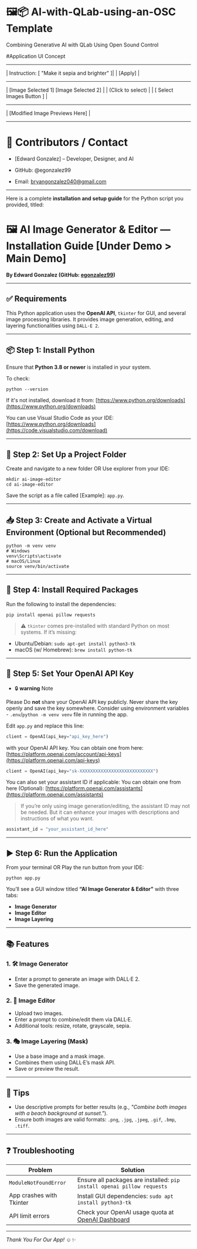 # 🖼️📦 AI-with-QLab-using-an-OSC Template
Combining Generative AI with QLab Using Open Sound Control 

#Application UI Concept

---
| Instruction: [ "Make it sepia and brighter" ]|
|                 [Apply]                      |

---
|   [Image Selected 1]    [Image Selected 2]   |
|               (Click to select)              |
|             [ Select Images Button ]         |

---
|       [Modified Image Previews Here]         |

---

# 👥 Contributors / Contact
* [Edward Gonzalez] – Developer, Designer, and AI

* GitHub: @egonzalez99

* Email: bryangonzalez040@gmail.com
---

Here is a complete **installation and setup guide** for the Python script you provided, titled:

# 🖼️ AI Image Generator & Editor — Installation Guide [Under Demo > Main Demo]

**By Edward Gonzalez (GitHub: [egonzalez99](https://github.com/egonzalez99))**

---

## ✅ Requirements

This Python application uses the **OpenAI API**, `tkinter` for GUI, and several image processing libraries. It provides image generation, editing, and layering functionalities using `DALL·E 2`.

---

## 📦 Step 1: Install Python

Ensure that **Python 3.8 or newer** is installed in your system.

To check:

```Terminal
python --version
```

If it's not installed, download it from: [https://www.python.org/downloads](https://www.python.org/downloads)

You can use Visual Studio Code as your IDE: [https://www.python.org/downloads](https://code.visualstudio.com/download)

---

## 📁 Step 2: Set Up a Project Folder

Create and navigate to a new folder OR Use explorer from your IDE:

```Terminal
mkdir ai-image-editor
cd ai-image-editor
```

Save the script as a file called [Example]:  `app.py`.

---

## 📥 Step 3: Create and Activate a Virtual Environment (Optional but Recommended)

```Terminal
python -m venv venv
# Windows
venv\Scripts\activate
# macOS/Linux
source venv/bin/activate
```

---

## 🧩 Step 4: Install Required Packages

Run the following to install the dependencies:

```Terminal
pip install openai pillow requests
```

> ⚠️ `tkinter` comes pre-installed with standard Python on most systems. If it’s missing:

* Ubuntu/Debian: `sudo apt-get install python3-tk`
* macOS (w/ Homebrew): `brew install python-tk`

---

## 🔑 Step 5: Set Your OpenAI API Key

* 🔒 **warning** Note

Please Do **not** share your OpenAI API key publicly. Never share the key openly and save the key somewhere. Consider using environment variables - `.env`/`python -m venv venv` file in running the app.

Edit `app.py` and replace this line:

```python
client = OpenAI(api_key="api_key_here")
```

with your OpenAI API key. You can obtain one from here: [https://platform.openai.com/account/api-keys](https://platform.openai.com/api-keys)

```python
client = OpenAI(api_key="sk-XXXXXXXXXXXXXXXXXXXXXXXXXXXX")
```

You can also set your assistant ID if applicable: You can obtain one from here (Optional): [https://platform.openai.com/assistants](https://platform.openai.com/assistants) 
> If you’re only using image generation/editing, the assistant ID may not be needed. But it can enhance your images with descriptions and instructions of what you want.
```python
assistant_id = "your_assistant_id_here"
```
---

## ▶️ Step 6: Run the Application

From your terminal OR Play the run button from your IDE:

```Terminal
python app.py
```

You’ll see a GUI window titled **“AI Image Generator & Editor”** with three tabs:

* **Image Generator**
* **Image Editor**
* **Image Layering**

---

## 📚 Features

### 1. 🛠️ Image Generator

* Enter a prompt to generate an image with DALL·E 2.
* Save the generated image.

### 2. 🎨 Image Editor

* Upload two images.
* Enter a prompt to combine/edit them via DALL·E.
* Additional tools: resize, rotate, grayscale, sepia.

### 3. 🎭 Image Layering (Mask)

* Use a base image and a mask image.
* Combines them using DALL·E’s mask API.
* Save or preview the result.

---

## 📝 Tips

* Use descriptive prompts for better results (e.g., *"Combine both images with a beach background at sunset."*).
* Ensure both images are valid formats: `.png`, `.jpg`, `.jpeg`, `.gif`, `.bmp`, `.tiff`.

---

## ❓ Troubleshooting

| Problem                  | Solution                                                                                       |
| ------------------------ | ---------------------------------------------------------------------------------------------- |
| `ModuleNotFoundError`    | Ensure all packages are installed: `pip install openai pillow requests`                        |
| App crashes with Tkinter | Install GUI dependencies: `sudo apt install python3-tk`                                        |
| API limit errors         | Check your OpenAI usage quota at [OpenAI Dashboard](https://platform.openai.com/account/usage) |

---

*Thank You For Our App! ☺️✨*
